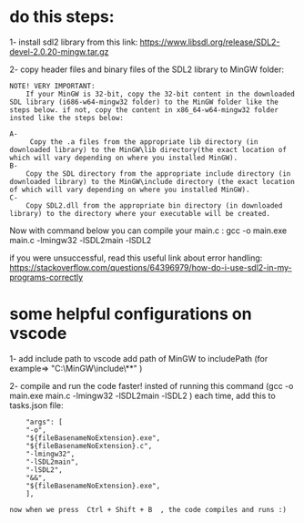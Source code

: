 

# do this steps:
1- install sdl2 library from this link:
    https://www.libsdl.org/release/SDL2-devel-2.0.20-mingw.tar.gz


2- copy header files and binary files of the SDL2 library to MinGW folder:
    
    NOTE! VERY IMPORTANT:
        If your MinGW is 32-bit, copy the 32-bit content in the downloaded SDL library (i686-w64-mingw32 folder) to the MinGW folder like the steps below. if not, copy the content in x86_64-w64-mingw32 folder insted like the steps below:

    A-
         Copy the .a files from the appropriate lib directory (in downloaded library) to the MinGW\lib directory(the exact location of which will vary depending on where you installed MinGW).
    B-
        Copy the SDL directory from the appropriate include directory (in downloaded library) to the MinGW\include directory (the exact location of which will vary depending on where you installed MinGW).
    C-
        Copy SDL2.dll from the appropriate bin directory (in downloaded library) to the directory where your executable will be created.
    



Now with command below you can compile your main.c :
    gcc -o main.exe main.c -lmingw32 -lSDL2main -lSDL2


if you were unsuccessful, read this useful link about error handling: 
https://stackoverflow.com/questions/64396979/how-do-i-use-sdl2-in-my-programs-correctly



# some helpful configurations on vscode 
1- add include path to vscode
    add path of MinGW to includePath (for example=>  "C:\\MinGW\\include\\**" )

2- compile and run the code faster!
    insted of running this command (gcc -o main.exe main.c -lmingw32 -lSDL2main -lSDL2
    ) each time, add this to tasks.json file:

        "args": [
        "-o",
        "${fileBasenameNoExtension}.exe",
        "${fileBasenameNoExtension}.c",
        "-lmingw32",
        "-lSDL2main",
        "-lSDL2", 
        "&&", 
        "${fileBasenameNoExtension}.exe",
        ],

    now when we press  Ctrl + Shift + B  , the code compiles and runs :)
